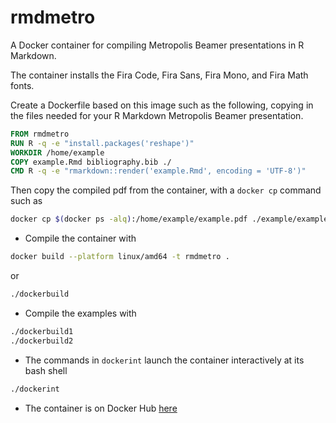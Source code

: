 # rmdmetro
A Docker container for compiling Metropolis Beamer presentations in R Markdown.

The container installs the Fira Code, Fira Sans, Fira Mono, and Fira Math fonts.

Create a Dockerfile based on this image such as the following, copying in the files needed for your R Markdown Metropolis Beamer presentation.
```dockerfile
FROM rmdmetro
RUN R -q -e "install.packages('reshape')"
WORKDIR /home/example
COPY example.Rmd bibliography.bib ./
CMD R -q -e "rmarkdown::render('example.Rmd', encoding = 'UTF-8')"
```

Then copy the compiled pdf from the container, with a `docker cp` command such as
```bash
docker cp $(docker ps -alq):/home/example/example.pdf ./example/example.pdf
```

* Compile the container with
```bash
docker build --platform linux/amd64 -t rmdmetro .
```
or 
```bash
./dockerbuild
```

* Compile the examples with
```bash
./dockerbuild1
./dockerbuild2
```

* The commands in `dockerint` launch the container interactively at its bash shell
```bash
./dockerint
```

* The container is on Docker Hub [here](https://hub.docker.com/r/remlapmot/rmdmetro)

